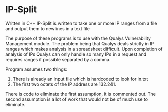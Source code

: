 IP-Split
=================
Written in C++
IP-Split is written to take one or more IP ranges from a file and output them to newlines in a text file

The purpose of these programs is to use with the Qualys Vulnerability Management module. 
The problem being that Qualys deals strictly in IP ranges which makes analysis in a spreadsheet difficult. Upon completion of analysis of IPs Qualys can only handle so many IPs in a request and requires ranges if possible separated by a comma.

Program assumes two things:
1) There is already an input file which is hardcoded to look for in.txt
2) The first two octets of the IP address are 132.241.

There is code to eliminate the first assumption, it is commented out.
The second assumption is a lot of work that would not be of much use to eliminate.
